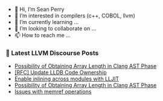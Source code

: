 - 👋 Hi, I’m Sean Perry
- 👀 I’m interested in compilers (c++, COBOL, llvm)
- 🌱 I’m currently learning ...
- 💞️ I’m looking to collaborate on ...
- 📫 How to reach me ...

<!---
s66perry/s66perry is a ✨ special ✨ repository because its `README.md` (this file) appears on your GitHub profile.
You can click the Preview link to take a look at your changes.
--->
### 📕 Latest LLVM Discourse Posts

<!-- DISCOURSE-LLVM:START -->
- [Possibility of Obtaining Array Length in Clang AST Phase](https://discourse.llvm.org/t/possibility-of-obtaining-array-length-in-clang-ast-phase/72335#post_6)
- [[RFC] Update LLDB Code Ownership](https://discourse.llvm.org/t/rfc-update-lldb-code-ownership/72253?page=2#post_23)
- [Enable inlining across modules with LLJIT](https://discourse.llvm.org/t/enable-inlining-across-modules-with-lljit/72377#post_1)
- [Possibility of Obtaining Array Length in Clang AST Phase](https://discourse.llvm.org/t/possibility-of-obtaining-array-length-in-clang-ast-phase/72335#post_5)
- [Issues with memref operations](https://discourse.llvm.org/t/issues-with-memref-operations/72376#post_1)
<!-- DISCOURSE-LLVM:END -->
